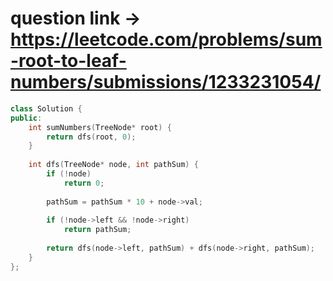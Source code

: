 # question link -> https://leetcode.com/problems/sum-root-to-leaf-numbers/submissions/1233231054/

```cpp
class Solution {
public:
    int sumNumbers(TreeNode* root) {
        return dfs(root, 0);
    }
    
    int dfs(TreeNode* node, int pathSum) {
        if (!node)
            return 0;
        
        pathSum = pathSum * 10 + node->val;
        
        if (!node->left && !node->right)
            return pathSum;
        
        return dfs(node->left, pathSum) + dfs(node->right, pathSum);
    }
};
`````
